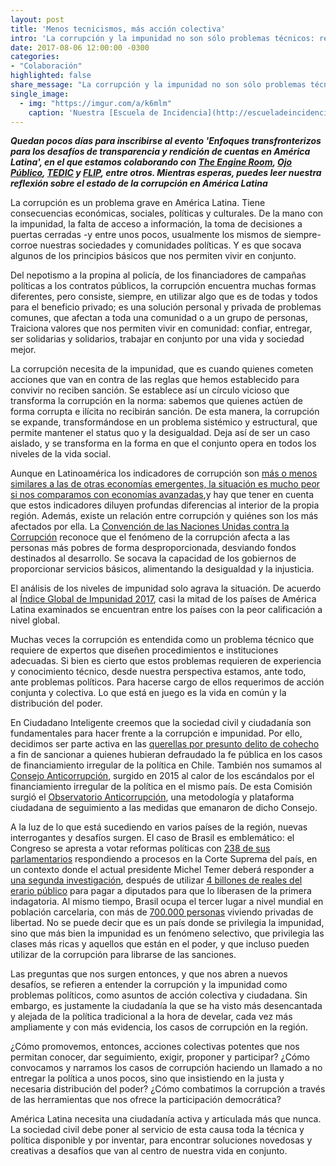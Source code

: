 ```yaml
---
layout: post
title: 'Menos tecnicismos, más acción colectiva'
intro: 'La corrupción y la impunidad no son sólo problemas técnicos: requieren soluciones políticas.'
date: 2017-08-06 12:00:00 -0300
categories:
- "Colaboración"
highlighted: false
share_message: "La corrupción y la impunidad no son sólo problemas técnicos: requieren soluciones políticas."
single_image:
  - img: "https://imgur.com/a/k6mlm"
    caption: 'Nuestra [Escuela de Incidencia](http://escueladeincidencia.org) en Ecuador, un ejemplo de acción colectiva'
---
```

***Quedan pocos días para inscribirse al evento 'Enfoques transfronterizos para los desafíos de transparencia y rendición de cuentas en América Latina', en el que estamos colaborando con [The Engine Room](https://www.theengineroom.org/), [Ojo Público](https://ojo-publico.com/), [TEDIC](https://www.tedic.org/) y [FLIP](http://www.flip.org.co/), entre otros. Mientras esperas, puedes leer nuestra reflexión sobre el estado de la corrupción en América Latina***

La corrupción es un problema grave en América Latina. Tiene consecuencias económicas, sociales, políticas y culturales. De la mano con la impunidad, la falta de acceso a información, la toma de decisiones a puertas cerradas -y entre unos pocos, usualmente los mismos de siempre- corroe nuestras sociedades y comunidades políticas. Y es que socava algunos de los principios básicos que nos permiten vivir en conjunto.
 
Del nepotismo a la propina al policía, de los financiadores de campañas políticas a los contratos públicos, la corrupción encuentra muchas formas diferentes, pero consiste, siempre, en utilizar algo que es de todas y todos para el beneficio privado; es una solución personal y privada de problemas comunes, que afectan a toda una comunidad o a un grupo de personas, Traiciona valores que nos permiten vivir en comunidad: confiar, entregar, ser solidarias y solidarios, trabajar en conjunto por una vida y sociedad mejor.
 
La corrupción necesita de la impunidad, que es cuando quienes cometen acciones que van en contra de las reglas que hemos establecido para convivir no reciben sanción. Se establece así un círculo vicioso que transforma la corrupción en la norma: sabemos que quienes actúen de forma corrupta e ilícita no recibirán sanción. De esta manera, la corrupción se expande, transformándose en un problema sistémico y estructural, que permite mantener el status quo y la desigualdad. Deja así de ser un caso aislado, y se transforma en la forma en que el conjunto opera en todos los niveles de la vida social.
 
Aunque en Latinoamérica los indicadores de corrupción son [más o menos similares a las de otras economías emergentes, la situación es mucho peor si nos comparamos con economías avanzadas](https://blog-dialogoafondo.imf.org/?p=8324/),y hay que tener en cuenta que estos indicadores diluyen profundas diferencias al interior de la propia región. Además, existe un relación entre corrupción y quiénes son los más afectados por ella. La [Convención de las Naciones Unidas contra la Corrupción](https://www.unodc.org/documents/brussels/UN_Convention_Against_Corruption.pdf) reconoce que el fenómeno de la corrupción afecta a las personas más pobres de forma desproporcionada, desviando fondos destinados al desarrollo. Se socava la capacidad de los gobiernos de proporcionar servicios básicos, alimentando la desigualdad y la injusticia.
 
El análisis de los niveles de impunidad solo agrava la situación. De acuerdo al [Índice Global de Impunidad 2017](http://www.udlap.mx/cesij/files/IGI-2017.pdf), casi la mitad de los países de América Latina examinados se encuentran entre los países con la peor calificación a nivel global.
 
Muchas veces la corrupción es entendida como un problema técnico que requiere de expertos que diseñen procedimientos e instituciones adecuadas. Si bien es cierto que estos problemas requieren de experiencia y conocimiento técnico, desde nuestra perspectiva estamos, ante todo, ante problemas políticos. Para hacerse cargo de ellos requerimos de acción conjunta y colectiva. Lo que está en juego es la vida en común y la distribución del poder.
 
En Ciudadano Inteligente creemos que la sociedad civil y ciudadanía son fundamentales para hacer frente a la corrupción e impunidad. Por ello, decidimos ser parte activa en las [querellas por presunto delito de cohecho](http://nomascohecho.cl/index.html) a fin de sancionar a quienes hubieran defraudado la fe pública en los casos de financiamiento irregular de la política en Chile. También nos sumamos al [Consejo Anticorrupción](http://consejoanticorrupcion.cl/), surgido en 2015 al calor de los escándalos por el financiamiento irregular de la política en el mismo país. De esta Comisión surgió el [Observatorio Anticorrupción](http://observatorioanticorrupcion.cl), una metodología y plataforma ciudadana de seguimiento a las medidas que emanaron de dicho Consejo.
 
A la luz de lo que está sucediendo en varios países de la región, nuevas interrogantes y desafíos surgen. El caso de Brasil es emblemático: el Congreso se apresta a votar reformas políticas con [238 de sus parlamentarios](http://congressoemfoco.uol.com.br/noticias/quem-sao-e-o-que-dizem-os-238-deputados-e-senadores-investigados-no-stf/) respondiendo a procesos en la Corte Suprema del país, en un contexto donde el actual presidente Michel Temer deberá responder a [una segunda investigación](https://exame.abril.com.br/brasil/barroso-autoriza-novo-inquerito-contra-michel-temer/), después de utilizar [4 billones de reales del erario público](http://www1.folha.uol.com.br/poder/2017/08/1911330-emendas-usadas-por-temer-para-se-salvar-fazem-a-festa-de-deputados.shtml) para pagar a diputados para que lo liberasen de la primera indagatoria. Al mismo tiempo, Brasil ocupa el tercer lugar a nivel mundial en población carcelaria, con más de [700.000 personas](http://www.cnj.jus.br/sistema-carcerario-e-execucao-penal/cidadania-nos-presidios) viviendo privadas de libertad. No se puede decir que es un país donde se privilegia la impunidad, sino que más bien la impunidad es un fenómeno selectivo, que privilegia las clases más ricas y aquellos que están en el poder, y que incluso pueden utilizar de la corrupción para librarse de las sanciones.

Las preguntas que nos surgen entonces, y que nos abren a nuevos desafíos, se refieren a entender la corrupción y la impunidad como problemas políticos, como asuntos de acción colectiva y ciudadana. Sin embargo, es justamente la ciudadanía la que se ha visto más desencantada y alejada de la política tradicional a la hora de develar, cada vez más ampliamente y con más evidencia, los casos de corrupción en la región.
 
¿Cómo promovemos, entonces, acciones colectivas potentes que nos permitan conocer, dar seguimiento, exigir, proponer y participar? ¿Cómo convocamos y narramos los casos de corrupción haciendo un llamado a no entregar la política a unos pocos, sino que insistiendo en la justa y necesaria distribución del poder? ¿Cómo combatimos la corrupción a través de las herramientas que nos ofrece la participación democrática?
 
América Latina necesita una ciudadanía activa y articulada más que nunca. La sociedad civil debe poner al servicio de esta causa toda la técnica y política disponible y por inventar, para encontrar soluciones novedosas y creativas a desafíos que van al centro de nuestra vida en conjunto.
